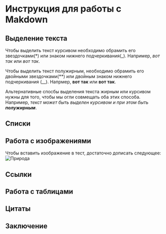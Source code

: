 # Инструкция для работы с Makdown

## Выделение текста

Чтобы выделить текст курсивом необходимо обрамить его звездочками(*) или знаком нижнего подчеркивания(_). Например, *вот так* или _вот так_.

Чтобы выделить текст полужирным, необходимо обрамить его двойными звездочками(**) или двойным знаком нижнего подчеркивания (__). Напрмер, **вот так** или __вот так__.

Альтернативные спосбы выделения текста жирным или курсивом нужны для того, чтобы мы огли совмещать оба этих способа. Например, _текст может быть выделен курсивом и при этом быть **полужирным**_.

## Списки

## Работа с изображениями

Чтобы вставить изображение в тест, достаточно дописать следующее:
![Природа](%D0%9F%D1%80%D0%B8%D1%80%D0%BE%D0%B4%D0%B0.jpg)

## Ссылки

## Работа с таблицами

## Цитаты 

## Заключение
